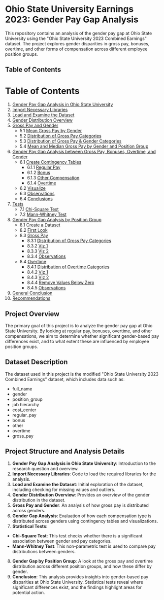 # Ohio State University Earnings 2023: Gender Pay Gap Analysis

This repository contains an analysis of the gender pay gap at Ohio State University using the "Ohio State University 2023 Combined Earnings" dataset. The project explores gender disparities in gross pay, bonuses, overtime, and other forms of compensation across different employee position groups.

## Table of Contents
# Table of Contents

1. [Gender Pay Gap Analysis in Ohio State University](#1-gender-pay-gap-analysis-in-ohio-state-university)
2. [Import Necessary Libraries](#2-import-necessary-libraries)
3. [Load and Examine the Dataset](#3-load-and-examine-the-dataset)
4. [Gender Distribution Overview](#4-gender-distribution-overview)
5. [Gross Pay and Gender](#5-gross-pay-and-gender)
   - 5.1 [Mean Gross Pay by Gender](#51-mean-gross-pay-by-gender)
   - 5.2 [Distribution of Gross Pay Categories](#52-distribution-of-gross-pay-categories)
   - 5.3 [Distribution of Gross Pay & Gender Categories](#53-distribution-of-gross-pay--gender-categories)
   - 5.4 [Mean and Median Gross Pay by Gender and Position Group](#54-mean-and-median-gross-pay-by-gender-and-position-group)
6. [Gender Pay Gap Analysis between Gross Pay, Bonuses, Overtime, and Gender](#6-gender-pay-gap-analysis-between-gross-pay-bonuses-overtime-and-gender)
   - 6.1 [Create Contingency Tables](#61-create-contingency-tables)
     - 6.1.1 [Regular Pay](#611-regular-pay)
     - 6.1.2 [Bonus](#612-bonus)
     - 6.1.3 [Other Compensation](#613-other-compensation)
     - 6.1.4 [Overtime](#614-overtime)
   - 6.2 [Visualize](#62-visualize)
   - 6.3 [Observations](#63-observations)
   - 6.4 [Conclusions](#631-conclusions)
7. [Tests](#7-tests)
   - 7.1 [Chi-Square Test](#71-chi-square-test)
   - 7.2 [Mann-Whitney Test](#72-mann-whitney-test)
8. [Gender Pay Gap Analysis by Position Group](#8-gender-pay-gap-analysis-by-position-group)
   - 8.1 [Create a Dataset](#81-create-a-dataset)
   - 8.2 [First Look](#82-first-look)
   - 8.3 [Gross Pay](#83-gross-pay)
     - 8.3.1 [Distribution of Gross Pay Categories](#831-distribution-of-gross-pay-categories)
     - 8.3.2 [Viz 1](#832-viz-1)
     - 8.3.3 [Viz 2](#833-viz-2)
     - 8.3.4 [Observations](#834-observations)
   - 8.4 [Overtime](#84-overtime)
     - 8.4.1 [Distribution of Overtime Categories](#841-distribution-of-overtime-categories)
     - 8.4.2 [Viz 1](#842-viz-1)
     - 8.4.3 [Viz 2](#843-viz-2)
     - 8.4.4 [Remove Values Below Zero](#844-remove-values-below-zero)
     - 8.4.5 [Observations](#845-observations)
9. [General Conclusion](#9-general-conclusion)
10. [Recommendations](#10-recommendations)

## Project Overview
The primary goal of this project is to analyze the gender pay gap at Ohio State University. By looking at regular pay, bonuses, overtime, and other compensations, we aim to determine whether significant gender-based pay differences exist, and to what extent these are influenced by employee position groups.

## Dataset Description
The dataset used in this project is the modified "Ohio State University 2023 Combined Earnings" dataset, which includes data such as:
- full_name
- gender
- position_group
- job hierarchy
- cost_center
- regular_pay
- bonus
- other
- overtime
- gross_pay

## Project Structure and Analysis Details
1. **Gender Pay Gap Analysis in Ohio State University**: Introduction to the research question and overview.
2. **Import Necessary Libraries**: Code to load the required libraries for the analysis.
3. **Load and Examine the Dataset**: Initial exploration of the dataset, including checking for missing values and outliers.
4. **Gender Distribution Overview**: Provides an overview of the gender distribution in the dataset.
5. **Gross Pay and Gender**: An analysis of how gross pay is distributed across genders.
6. **Gender Gap Analysis**: Evaluation of how each compensation type is distributed across genders using contingency tables and visualizations.
7. **Statistical Tests**: 
- **Chi-Square Test**: This test checks whether there is a significant association between gender and pay categories.
- **Mann-Whitney Test**: This non-parametric test is used to compare pay distributions between genders.
8. **Gender Gap by Position Group**: A look at the gross pay and overtime distribution across different position groups, and how these differ by gender.
9. **Conclusion**: This analysis provides insights into gender-based pay disparities at Ohio State University. Statistical tests reveal where significant differences exist, and the findings highlight areas for potential action.

